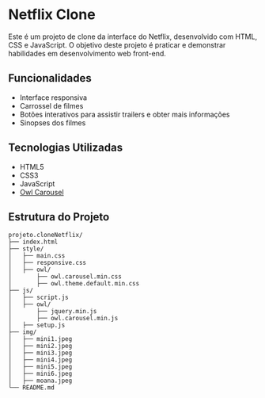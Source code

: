 # Netflix Clone

Este é um projeto de clone da interface do Netflix, desenvolvido com HTML, CSS e JavaScript. O objetivo deste projeto é praticar e demonstrar habilidades em desenvolvimento web front-end.

## Funcionalidades

- Interface responsiva
- Carrossel de filmes
- Botões interativos para assistir trailers e obter mais informações
- Sinopses dos filmes

## Tecnologias Utilizadas

- HTML5
- CSS3
- JavaScript
- [Owl Carousel](https://owlcarousel2.github.io/OwlCarousel2/)

## Estrutura do Projeto

```plaintext
projeto.cloneNetflix/
├── index.html
├── style/
│   ├── main.css
│   ├── responsive.css
│   ├── owl/
│       ├── owl.carousel.min.css
│       ├── owl.theme.default.min.css
├── js/
│   ├── script.js
│   ├── owl/
│       ├── jquery.min.js
│       ├── owl.carousel.min.js
│   ├── setup.js
├── img/
│   ├── mini1.jpeg
│   ├── mini2.jpeg
│   ├── mini3.jpeg
│   ├── mini4.jpeg
│   ├── mini5.jpeg
│   ├── mini6.jpeg
│   ├── moana.jpeg
└── README.md

